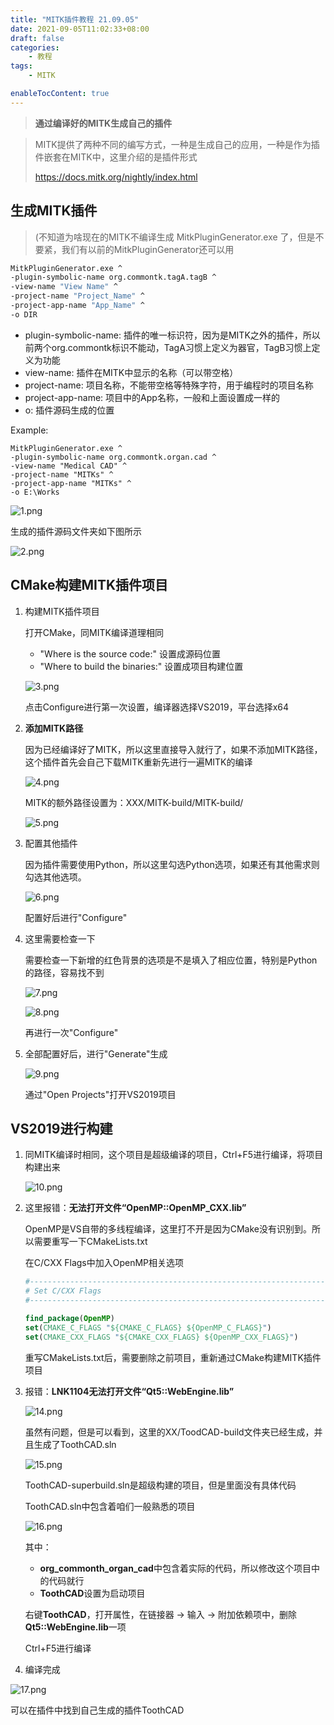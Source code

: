 ```yaml
---
title: "MITK插件教程 21.09.05"
date: 2021-09-05T11:02:33+08:00
draft: false
categories:
    - 教程
tags:
    - MITK

enableTocContent: true
---
```


> **通过编译好的MITK生成自己的插件**

> MITK提供了两种不同的编写方式，一种是生成自己的应用，一种是作为插件嵌套在MITK中，这里介绍的是插件形式
> 
> https://docs.mitk.org/nightly/index.html

## 生成MITK插件

> (不知道为啥现在的MITK不编译生成 MitkPluginGenerator.exe 了，但是不要紧，我们有以前的MitkPluginGenerator还可以用

```bash
MitkPluginGenerator.exe ^
-plugin-symbolic-name org.commontk.tagA.tagB ^
-view-name "View Name" ^
-project-name "Project_Name" ^
-project-app-name "App_Name" ^
-o DIR
```

- plugin-symbolic-name: 插件的唯一标识符，因为是MITK之外的插件，所以前两个org.commontk标识不能动，TagA习惯上定义为器官，TagB习惯上定义为功能
- view-name: 插件在MITK中显示的名称（可以带空格）
- project-name: 项目名称，不能带空格等特殊字符，用于编程时的项目名称
- project-app-name: 项目中的App名称，一般和上面设置成一样的
- o: 插件源码生成的位置

Example:

```
MitkPluginGenerator.exe ^
-plugin-symbolic-name org.commontk.organ.cad ^
-view-name "Medical CAD" ^
-project-name "MITKs" ^
-project-app-name "MITKs" ^
-o E:\Works
```

![1.png](https://i.loli.net/2021/09/05/Ofb3LvU7IPF8BXq.png)

生成的插件源码文件夹如下图所示

![2.png](https://i.loli.net/2021/09/05/q1fil5NKEDt3ysY.png)

## CMake构建MITK插件项目

1. 构建MITK插件项目

    打开CMake，同MITK编译道理相同

   - "Where is the source code:" 设置成源码位置
   - "Where to build the binaries:" 设置成项目构建位置

    ![3.png](https://i.loli.net/2021/09/05/5p7zBlMfTm8YUj3.png)

    点击Configure进行第一次设置，编译器选择VS2019，平台选择x64

2. **添加MITK路径**

    因为已经编译好了MITK，所以这里直接导入就行了，如果不添加MITK路径，这个插件首先会自己下载MITK重新先进行一遍MITK的编译

    ![4.png](https://i.loli.net/2021/09/05/h2nuT6bU3RKEZsL.png)

    MITK的额外路径设置为：XXX/MITK-build/MITK-build/

    ![5.png](https://i.loli.net/2021/09/05/xH1T6nWUgpI8lus.png)

3. 配置其他插件

    因为插件需要使用Python，所以这里勾选Python选项，如果还有其他需求则勾选其他选项。

    ![6.png](https://i.loli.net/2021/09/05/cVioSy5AaqFzpLv.png)

    配置好后进行"Configure"

4. 这里需要检查一下
    
    需要检查一下新增的红色背景的选项是不是填入了相应位置，特别是Python的路径，容易找不到

    ![7.png](https://i.loli.net/2021/09/05/893EUu5XnjRCm6K.png)

    ![8.png](https://i.loli.net/2021/09/05/uYmUls3zBb7MROC.png)

    再进行一次"Configure"


5. 全部配置好后，进行"Generate"生成

    ![9.png](https://i.loli.net/2021/09/05/a8uVDAQF7Jmi1hE.png)
    
    通过"Open Projects"打开VS2019项目

## VS2019进行构建

1. 同MITK编译时相同，这个项目是超级编译的项目，Ctrl+F5进行编译，将项目构建出来

    ![10.png](https://i.loli.net/2021/09/05/31Frivd7VbXSyz6.png)

2. 这里报错：**无法打开文件“OpenMP::OpenMP_CXX.lib”**
   
   OpenMP是VS自带的多线程编译，这里打不开是因为CMake没有识别到。所以需要重写一下CMakeLists.txt

   在C/CXX Flags中加入OpenMP相关选项

   ```cmake
   #-----------------------------------------------------------------------------
   # Set C/CXX Flags
   #-----------------------------------------------------------------------------

   find_package(OpenMP)
   set(CMAKE_C_FLAGS "${CMAKE_C_FLAGS} ${OpenMP_C_FLAGS}")
   set(CMAKE_CXX_FLAGS "${CMAKE_CXX_FLAGS} ${OpenMP_CXX_FLAGS}")
   ```

   重写CMakeLists.txt后，需要删除之前项目，重新通过CMake构建MITK插件项目

3. 报错：**LNK1104无法打开文件“Qt5::WebEngine.lib”**

    ![14.png](https://i.loli.net/2021/09/05/JywHSU3sNB7CM1i.png)

    虽然有问题，但是可以看到，这里的XX/ToodCAD-build文件夹已经生成，并且生成了ToothCAD.sln

    ![15.png](https://i.loli.net/2021/09/05/nY2m5AHTuZB76cN.png)

    ToothCAD-superbuild.sln是超级构建的项目，但是里面没有具体代码

    ToothCAD.sln中包含着咱们一般熟悉的项目

    ![16.png](https://i.loli.net/2021/09/05/OTQiBKgMILb1tkU.png)

    其中：
    
    - **org_commonth_organ_cad**中包含着实际的代码，所以修改这个项目中的代码就行
    - **ToothCAD**设置为启动项目

    右键**ToothCAD**，打开属性，在链接器 → 输入 → 附加依赖项中，删除**Qt5::WebEngine.lib**一项

    Ctrl+F5进行编译

4. 编译完成

![17.png](https://i.loli.net/2021/09/05/cTg1N5nlryCiS9X.png)

可以在插件中找到自己生成的插件ToothCAD
